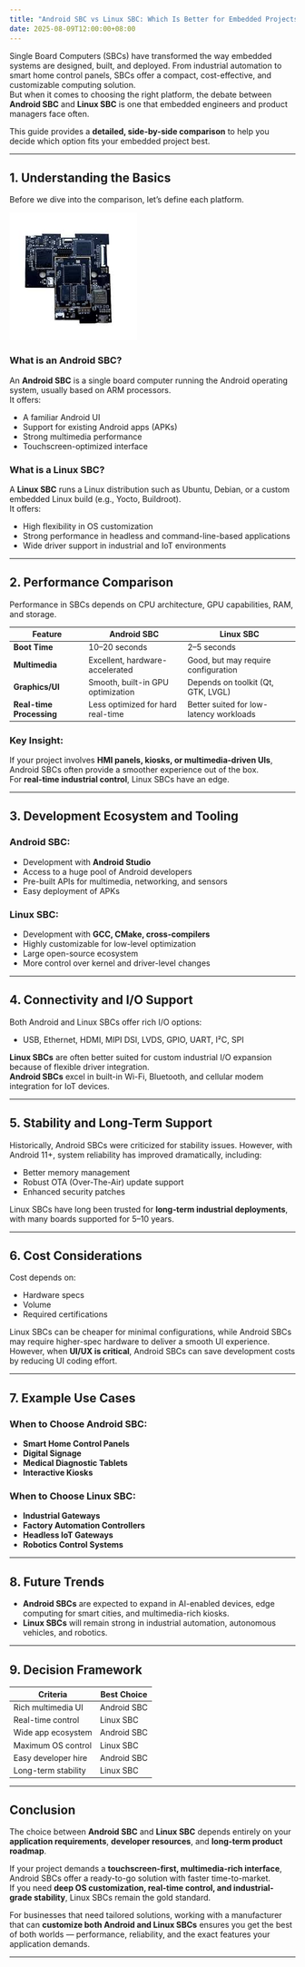 ```yaml
---
title: "Android SBC vs Linux SBC: Which Is Better for Embedded Projects"
date: 2025-08-09T12:00:00+08:00
---
```


Single Board Computers (SBCs) have transformed the way embedded systems are designed, built, and deployed. From industrial automation to smart home control panels, SBCs offer a compact, cost-effective, and customizable computing solution.  
But when it comes to choosing the right platform, the debate between **Android SBC** and **Linux SBC** is one that embedded engineers and product managers face often.

This guide provides a **detailed, side-by-side comparison** to help you decide which option fits your embedded project best.

---

## 1. Understanding the Basics

Before we dive into the comparison, let’s define each platform.

<img src="/images/images1.jpeg" alt="rockchip px30 board"/>

### What is an Android SBC?
An **Android SBC** is a single board computer running the Android operating system, usually based on ARM processors.  
It offers:
- A familiar Android UI
- Support for existing Android apps (APKs)
- Strong multimedia performance
- Touchscreen-optimized interface

### What is a Linux SBC?
A **Linux SBC** runs a Linux distribution such as Ubuntu, Debian, or a custom embedded Linux build (e.g., Yocto, Buildroot).  
It offers:
- High flexibility in OS customization
- Strong performance in headless and command-line-based applications
- Wide driver support in industrial and IoT environments

---

## 2. Performance Comparison

Performance in SBCs depends on CPU architecture, GPU capabilities, RAM, and storage.

| Feature                  | Android SBC                           | Linux SBC                              |
|--------------------------|---------------------------------------|-----------------------------------------|
| **Boot Time**            | 10–20 seconds                         | 2–5 seconds                             |
| **Multimedia**           | Excellent, hardware-accelerated       | Good, but may require configuration     |
| **Graphics/UI**          | Smooth, built-in GPU optimization     | Depends on toolkit (Qt, GTK, LVGL)      |
| **Real-time Processing** | Less optimized for hard real-time     | Better suited for low-latency workloads |

### Key Insight:
If your project involves **HMI panels, kiosks, or multimedia-driven UIs**, Android SBCs often provide a smoother experience out of the box.  
For **real-time industrial control**, Linux SBCs have an edge.

---

## 3. Development Ecosystem and Tooling

### Android SBC:
- Development with **Android Studio**
- Access to a huge pool of Android developers
- Pre-built APIs for multimedia, networking, and sensors
- Easy deployment of APKs

### Linux SBC:
- Development with **GCC, CMake, cross-compilers**
- Highly customizable for low-level optimization
- Large open-source ecosystem
- More control over kernel and driver-level changes

---

## 4. Connectivity and I/O Support

Both Android and Linux SBCs offer rich I/O options:  
- USB, Ethernet, HDMI, MIPI DSI, LVDS, GPIO, UART, I²C, SPI

**Linux SBCs** are often better suited for custom industrial I/O expansion because of flexible driver integration.  
**Android SBCs** excel in built-in Wi-Fi, Bluetooth, and cellular modem integration for IoT devices.

---

## 5. Stability and Long-Term Support

Historically, Android SBCs were criticized for stability issues. However, with Android 11+, system reliability has improved dramatically, including:
- Better memory management
- Robust OTA (Over-The-Air) update support
- Enhanced security patches

Linux SBCs have long been trusted for **long-term industrial deployments**, with many boards supported for 5–10 years.

---

## 6. Cost Considerations

Cost depends on:
- Hardware specs
- Volume
- Required certifications

Linux SBCs can be cheaper for minimal configurations, while Android SBCs may require higher-spec hardware to deliver a smooth UI experience.  
However, when **UI/UX is critical**, Android SBCs can save development costs by reducing UI coding effort.

---

## 7. Example Use Cases

### When to Choose Android SBC:
- **Smart Home Control Panels**
- **Digital Signage**
- **Medical Diagnostic Tablets**
- **Interactive Kiosks**

### When to Choose Linux SBC:
- **Industrial Gateways**
- **Factory Automation Controllers**
- **Headless IoT Gateways**
- **Robotics Control Systems**

---

## 8. Future Trends

- **Android SBCs** are expected to expand in AI-enabled devices, edge computing for smart cities, and multimedia-rich kiosks.
- **Linux SBCs** will remain strong in industrial automation, autonomous vehicles, and robotics.

---

## 9. Decision Framework

| Criteria             | Best Choice                               |
|----------------------|-------------------------------------------|
| Rich multimedia UI   | Android SBC                               |
| Real-time control    | Linux SBC                                 |
| Wide app ecosystem   | Android SBC                               |
| Maximum OS control   | Linux SBC                                 |
| Easy developer hire  | Android SBC                               |
| Long-term stability  | Linux SBC                                 |

---

## Conclusion

The choice between **Android SBC** and **Linux SBC** depends entirely on your **application requirements**, **developer resources**, and **long-term product roadmap**.

If your project demands a **touchscreen-first, multimedia-rich interface**, Android SBCs offer a ready-to-go solution with faster time-to-market.  
If you need **deep OS customization, real-time control, and industrial-grade stability**, Linux SBCs remain the gold standard.

For businesses that need tailored solutions, working with a manufacturer that can **customize both Android and Linux SBCs** ensures you get the best of both worlds — performance, reliability, and the exact features your application demands.

---
